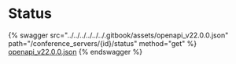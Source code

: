 # Status

{% swagger src="../../../../../../.gitbook/assets/openapi_v22.0.0.json" path="/conference_servers/{id}/status" method="get" %}
[openapi_v22.0.0.json](../../../../../../.gitbook/assets/openapi_v22.0.0.json)
{% endswagger %}
